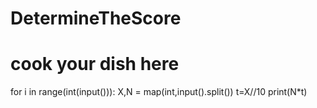 # DetermineTheScore
# cook your dish here
for i in range(int(input())):
    X,N = map(int,input().split())
    t=X//10
    print(N*t)
    
